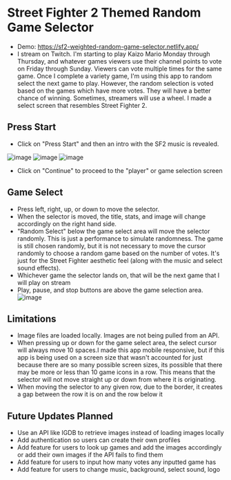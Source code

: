 # Street Fighter 2 Themed Random Game Selector
- Demo: https://sf2-weighted-random-game-selector.netlify.app/
- I stream on Twitch. I'm starting to play Kaizo Mario Monday through Thursday, and whatever games viewers use their channel points to vote on Friday through Sunday. Viewers can vote multiple times for the same game. Once I complete a variety game, I'm using this app to random select the next game to play. However, the random selection is voted based on the games which have more votes. They will have a better chance of winning. Sometimes, streamers will use a wheel. I made a select screen that resembles Street Fighter 2.

## Press Start
- Click on "Press Start" and then an intro with the SF2 music is revealed. 

![image](https://user-images.githubusercontent.com/22201101/113523985-e0778a00-9568-11eb-86ef-97adeb2134ba.png)
![image](https://user-images.githubusercontent.com/22201101/113523989-e5d4d480-9568-11eb-88a5-b833fd07bf8d.png)
![image](https://user-images.githubusercontent.com/22201101/113523993-ebcab580-9568-11eb-9b85-a86b27a36ba0.png)
- Click on "Continue" to proceed to the "player" or game selection screen

## Game Select
- Press left, right, up, or down to move the selector.
- When the selector is moved, the title, stats, and image will change accordingly on the right hand side.
- "Random Select" below the game select area will move the selector randomly. This is just a performance to simulate randomness. The game is still chosen randomly, but it is not necessary to move the cursor randomly to choose a random game based on the number of votes. It's just for the Street Fighter aesthetic feel (along with the music and select sound effects).
- Whichever game the selector lands on, that will be the next game that I will play on stream
- Play, pause, and stop buttons are above the game selection area.
![image](https://user-images.githubusercontent.com/22201101/113524517-68ab5e80-956c-11eb-8ef0-a0369c1eb891.png)


## Limitations
- Image files are loaded locally. Images are not being pulled from an API.
- When pressing up or down for the game select area, the select cursor will always move 10 spaces.I made this app mobile responsive, but if this app is being used on a screen size that wasn't accounted for just because there are so many possible screen sizes, its possible that there may be more or less than 10 game icons in a row. This means that the selector will not move straight up or down from where it is originating.
- When moving the selector to any given row, due to the border, it creates a gap between the row it is on and the row below it

## Future Updates Planned
- Use an API like IGDB to retrieve images instead of loading images locally
- Add authentication so users can create their own profiles
- Add feature for users to look up games and add the images accordingly or add their own images if the API fails to find them
- Add feature for users to input how many votes any inputted game has
- Add feature for users to change music, background, select sound, logo
